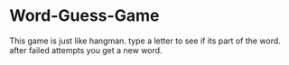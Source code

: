 # Word-Guess-Game
This game is just like hangman.
type a letter to see if its part of the word.
after failed attempts you get a new word.
